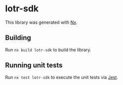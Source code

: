 # lotr-sdk

This library was generated with [Nx](https://nx.dev).

## Building

Run `nx build lotr-sdk` to build the library.

## Running unit tests

Run `nx test lotr-sdk` to execute the unit tests via [Jest](https://jestjs.io).
